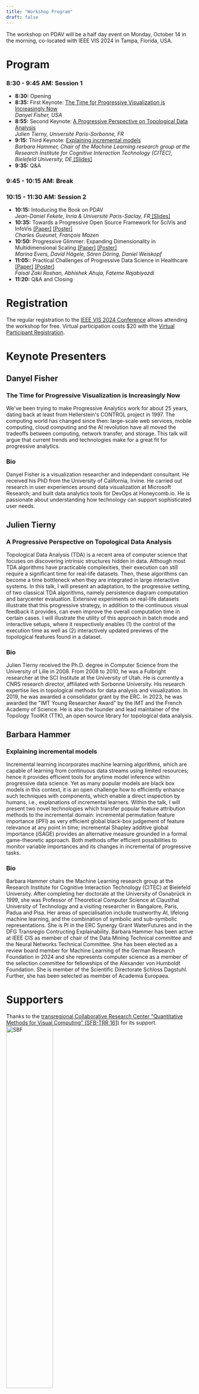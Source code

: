```yaml
---
title: "Workshop Program"
draft: false
---
```


The workshop on PDAV will be a half day event on Monday, October 14 in the morning, co-located with IEEE VIS 2024 in Tampa, Florida, USA.

# Program
### 8:30 - 9:45 AM: Session 1

- **8:30:** Opening
- **8:35:** First Keynote: [The Time for Progressive Visualization is Increasingly Now](#danyel-fisher)  
_Danyel Fisher, USA_
- **8:55:** Second Keynote: [A Progressive Perspective on Topological Data Analysis](#julien-tierny)  
_Julien Tierny, Université Paris-Sorbonne, FR_
- **9:15:** Third Keynote: [Explaining incremental models](#barbara-hammer)  
_Barbara Hammer, Chair of the Machine Learning research group at the Research Institute for Cognitive Interaction Technology (CITEC), Bielefeld University, DE_<a href="/pdfs/Keynote - Hammer.pdf" target="_blank"> [Slides]</a>
- **9:35:** Q&A

### 9:45 - 10:15 AM: Break


### 10:15 - 11:30 AM: Session 2

- **10:15:** Intoducing the Book on PDAV  
_Jean-Daniel Fekete, Inria & Université Paris-Saclay, FR_<a href="/pdfs/PDAV Book.pdf" target="_blank"> [Slides]</a>
- **10:35:** Towards a Progressive Open Source Framework for SciVis and InfoVis <a href="/pdfs/Paper - Towards a Progressive Open Source Framework for SciVis and InfoVis.pdf" target="_blank">[Paper]</a> <a href="/pdfs/Poster - Towards a Progressive Open Source Framework for SciVis and InfoVis.pdf" target="_blank">[Poster]</a>  
_Charles Gueunet, François Mazen_
- **10:50:** Progressive Glimmer: Expanding Dimensionality in Multidimensional Scaling <a href="/pdfs/Paper - Progressive Glimmer Expanding Dimensionality in Multidimensional Scaling.pdf" target="_blank">[Paper]</a> <a href="/pdfs/Poster - Progressive Glimmer Expanding Dimensionality in Multidimensional Scaling.pdf" target="_blank">[Poster]</a>  
_Marina Evers, David Hägele, Sören Döring, Daniel Weiskopf_
- **11:05:**: Practical Challenges of Progressive Data Science in Healthcare <a href="/pdfs/Paper - Practical Challenges of Progressive Data Science in Healthcare.pdf" target="_blank">[Paper]</a> <a href="/pdfs/Poster - Practical Challenges of Progressive Data Science in Healthcare.pdf" target="_blank">[Poster]</a>  
_Faisal Zaki Roshan, Abhishek Ahuja, Fateme Rajabiyazdi_ 
- **11:20:** Q&A and Closing

# Registration

The regular registration to the [IEEE VIS 2024 Conference](https://ieeevis.org/) allows attending the workshop for free.
Virtual participation costs $20 with the [Virtual Participant Registration](https://ieeevis.org/year/2024/info/registration/conference-registration#all-other-virtual-attendees).

# Keynote Presenters

## Danyel Fisher

### The Time for Progressive Visualization is Increasingly Now

We've been trying to make Progressive Analytics work for about 25 years, dating back at least from Hellerstein's CONTROL project in 1997. The computing world has changed since then: large-scale web services, mobile computing, cloud computing and the AI revolution have all moved the tradeoffs between computing, network transfer, and storage. This talk will argue that current trends and technologies make for a great fit for progressive analytics.

### Bio
Danyel Fisher is a visualization researcher and independant consultant. He received his PhD from the University of California, Irvine. He carried out research in user experiences around data visualization at Microsoft Research; and built data analytics tools for DevOps at Honeycomb.io. He is passionate about understanding how technology can support sophisticated user needs.

## Julien Tierny

### A Progressive Perspective on Topological Data Analysis

Topological Data Analysis (TDA) is a recent area of computer science that focuses on discovering intrinsic structures hidden in data. Although most TDA algorithms have practicable complexities, their execution can still require a significant time for real-life datasets. Then, these algorithms can become a time bottleneck when they are integrated in large interactive systems. In this talk, I will present an adaptation, to the progressive setting, of two classical TDA algorithms, namely persistence diagram computation and barycenter evaluation. Extensive experiments on real-life datasets illustrate that this progressive strategy, in addition to the continuous visual feedback it provides, can even improve the overall computation time in certain cases. I will illustrate the utility of this approach in batch mode and interactive setups, where it respectively enables (1) the control of the execution time as well as (2) interactively updated previews of the topological features found in a dataset.

### Bio

Julien Tierny received the Ph.D. degree in Computer Science from the University of Lille in 2008. From 2008 to 2010, he was a Fulbright researcher at the SCI Institute at the University of Utah. He is currently a CNRS research director, affiliated with Sorbonne University. His research expertise lies in topological methods for data analysis and visualization. In 2019, he was awarded a consolidator grant by the ERC. In 2023, he was awarded the "IMT Young Researcher Award" by the IMT and the French Academy of Science. He is also the founder and lead maintainer of the Topology ToolKit (TTK), an open source library for topological data analysis.

## Barbara Hammer

### Explaining incremental models

Incremental learning incorporates machine learning algorithms, which are capable of learning from continuous data streams using limited resources; hence it provides efficient tools for anytime model inference within progressive data science. Yet as many popular models are black box models in this context, it is an open challenge how to efficiently enhance such techniques with components, which enable a direct inspection by humans, i.e., explanations of incremental learners. Within the talk, I will present two novel technologies which transfer popular feature attribution methods to the incremental domain: incremental permutation feature importance (iPFI) as very efficient global black-box judgement of feature relevance at any point in time; incremental Shapley additive global importance (iSAGE) provides an alternative measure grounded in a formal game-theoretic approach. Both methods offer efficient possibilities to monitor variable importances and its changes in incremental of progressive tasks.

### Bio
Barbara Hammer chairs the Machine Learning research group at the Research Institute for Cognitive Interaction Technology (CITEC) at Bielefeld University. After completing her doctorate at the University of Osnabrück in 1999, she was Professor of Theoretical Computer Science at Clausthal University of Technology and a visiting researcher in Bangalore, Paris, Padua and Pisa. Her areas of specialisation include trustworthy AI, lifelong machine learning, and the combination of symbolic and sub-symbolic representations.  She is PI in the ERC Synergy Grant WaterFutures and in the DFG Transregio Contructing Explainability. Barbara Hammer has been active at IEEE CIS as member of chair of the Data Mining Technical committee and the Neural Networks Technical Committee. She has been elected as a review board member for Machine Learning of the German Research Foundation in 2024 and she represents computer science as a member of the selection committee for fellowships of the Alexander von Humboldt Foundation. She is member of the Scientific Directorate Schloss Dagstuhl. Further, she has been selected as member of Academia Europaea.

# Supporters

Thanks to the <a href="https://www.sfbtrr161.de/" target="_blank">transregional Collaborative Research Center "Quantitative Methods for Visual Computing" (SFB-TRR 161)</a> for its support.
<img src="/images/sbf.png" alt="SBF" width="50%"/>

